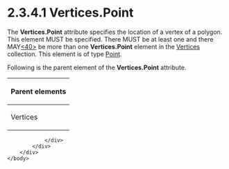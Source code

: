 <html dir="LTR" xmlns:mshelp="http://msdn.microsoft.com/mshelp" xmlns:ddue="http://ddue.schemas.microsoft.com/authoring/2003/5" xmlns:xlink="http://www.w3.org/1999/xlink" xmlns:tool="http://www.microsoft.com/tooltip">
    <head>
        <meta http-equiv="Content-Type" content="text/html; CHARSET=utf-8"></meta>
        <meta name="save" content="history"></meta>
        <title>2.3.4.1 Vertices.Point</title>
        <xml>
            <mshelp:toctitle title="2.3.4.1 Vertices.Point"></mshelp:toctitle>
            <mshelp:rltitle title="[MS-RGDI]: Vertices.Point"></mshelp:rltitle>
            <mshelp:keyword index="A" term="879e17ed-df95-4f10-8c24-44418430b2fd"></mshelp:keyword>
            <mshelp:attr name="DCSext.ContentType" value="open specification"></mshelp:attr>
            <mshelp:attr name="AssetID" value="879e17ed-df95-4f10-8c24-44418430b2fd"></mshelp:attr>
            <mshelp:attr name="TopicType" value="kbRef"></mshelp:attr>
            <mshelp:attr name="DCSext.Title" value="[MS-RGDI]: Vertices.Point" />
        </xml>
    </head>
    <body>
        <div id="header">
            <h1 class="heading">2.3.4.1 Vertices.Point</h1>
        </div>
        <div id="mainSection">
            <div id="mainBody">
                <div id="allHistory" class="saveHistory"></div>
                <div id="sectionSection0" class="section" name="collapseableSection">
                    

<p>The <b>Vertices.Point</b> attribute specifies the location
of a vertex of a polygon. This element MUST be specified. There MUST be at
least one and there MAY<a id="Appendix_A_Target_40"></a><a href="5f16d945-e8a0-4cc3-9547-1c8f3e568219.html#Appendix_A_40" aria-label="Product behavior note 40">&lt;40&gt;</a> be more
than one <b>Vertices.Point</b> element in the <a href="1b566f65-12a4-43d1-910f-4a88819726c7.html">Vertices</a> collection. This
element is of type <a href="d4cf77d9-cb9c-4ce1-b25e-7e38923220d4.html">Point</a>.</p>

<p>Following is the parent element of the <b>Vertices.Point</b>
attribute.</p>

<table>
 <thead>
  <tr>
   <th>
   <p>Parent elements</p>
   </th>
  </tr>
 </thead>
 <tr>
  <td>
  <p>Vertices</p>
  </td>
 </tr>
</table>

<p> </p>


                </div>
            </div>
        </div>
    </body>
</html>